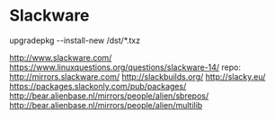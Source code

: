 # Slackware

upgradepkg --install-new /dst/*.txz 

http://www.slackware.com/
https://www.linuxquestions.org/questions/slackware-14/
repo:
    http://mirrors.slackware.com/
    http://slackbuilds.org/
    http://slacky.eu/
    https://packages.slackonly.com/pub/packages/
    http://bear.alienbase.nl/mirrors/people/alien/sbrepos/
    http://bear.alienbase.nl/mirrors/people/alien/multilib